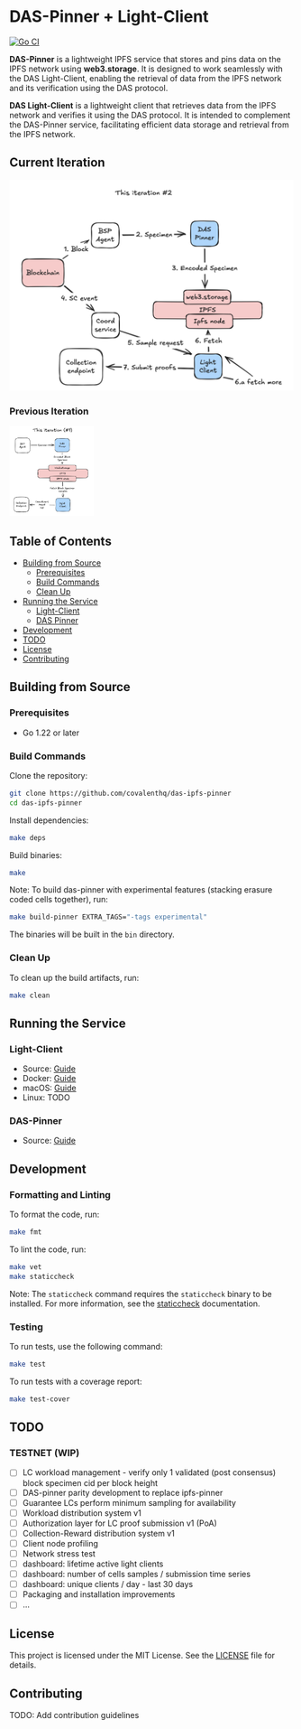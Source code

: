 # DAS-Pinner + Light-Client

[![Go CI](https://github.com/covalenthq/das-ipfs-pinner/actions/workflows/go.yml/badge.svg)](https://github.com/covalenthq/das-ipfs-pinner/actions)

**DAS-Pinner** is a lightweight IPFS service that stores and pins data on the IPFS network using **web3.storage**. It is designed to work seamlessly with the DAS Light-Client, enabling the retrieval of data from the IPFS network and its verification using the DAS protocol.

**DAS Light-Client** is a lightweight client that retrieves data from the IPFS network and verifies it using the DAS protocol. It is intended to complement the DAS-Pinner service, facilitating efficient data storage and retrieval from the IPFS network.

## Current Iteration

![DAS-Pinner + Light-Client](assets/iteration2.png)

### Previous Iteration

<a href="assets/iteration1.png">
    <img src="assets/iteration1.png" alt="Iteration #1" width="150"/>
</a>

## Table of Contents

- [Building from Source](#building-from-source)
  - [Prerequisites](#prerequisites)
  - [Build Commands](#build-commands)
  - [Clean Up](#clean-up)
- [Running the Service](#running-the-service)
  - [Light-Client](#light-client)
  - [DAS Pinner](#das-pinner)
- [Development](#development)
- [TODO](#todo)
- [License](#license)
- [Contributing](#contributing)

## Building from Source

### Prerequisites

- Go 1.22 or later

### Build Commands

Clone the repository:

```sh
git clone https://github.com/covalenthq/das-ipfs-pinner
cd das-ipfs-pinner
```

Install dependencies:

```sh
make deps
```

Build binaries:

```sh
make
```

Note: To build das-pinner with experimental features (stacking erasure coded cells together), run:
  
```sh
make build-pinner EXTRA_TAGS="-tags experimental"
```

The binaries will be built in the `bin` directory.

### Clean Up

To clean up the build artifacts, run:

```sh
make clean
```

## Running the Service

### Light-Client

- Source: [Guide](LIGHTCLIENT.md#running-light-client-locally)
- Docker: [Guide](LIGHTCLIENT.md#running-light-client-in-docker)
- macOS: [Guide](INSTALL.md#)
- Linux: TODO

### DAS-Pinner

- Source: [Guide](PINNER.md#)

## Development

### Formatting and Linting

To format the code, run:

```sh
make fmt
```

To lint the code, run:

```sh
make vet
make staticcheck
```

Note: The `staticcheck` command requires the `staticcheck` binary to be installed. For more information, see the [staticcheck](https://staticcheck.dev/docs/getting-started/) documentation.

### Testing

To run tests, use the following command:

```sh
make test
```

To run tests with a coverage report:

```sh
make test-cover
```

## TODO

### TESTNET (WIP)

- [ ]  LC workload management - verify only 1 validated (post consensus) block specimen cid per block height
- [ ]  DAS-pinner parity development to replace ipfs-pinner
- [ ]  Guarantee LCs perform minimum sampling for availability
- [ ]  Workload distribution system v1
- [ ]  Authorization layer for LC proof submission v1 (PoA)
- [ ]  Collection-Reward distribution system v1
- [ ]  Client node profiling
- [ ]  Network stress test
- [ ]  dashboard: lifetime active light clients
- [ ]  dashboard: number of cells samples / submission time series
- [ ]  dashboard: unique clients / day - last 30 days
- [ ]  Packaging and installation improvements
- [ ]  ...

## License

This project is licensed under the MIT License. See the [LICENSE](LICENSE) file for details.


## Contributing

TODO: Add contribution guidelines
